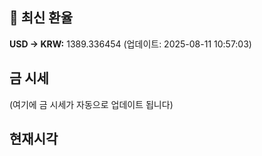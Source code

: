 
## 💱 최신 환율
<!-- EXCHANGE_RATE_START -->
**USD → KRW:** 1389.336454 (업데이트: 2025-08-11 10:57:03)
<!-- EXCHANGE_RATE_END -->

## 금 시세
<!-- GOLD_PRICE_START -->
(여기에 금 시세가 자동으로 업데이트 됩니다)
<!-- GOLD_PRICE_END -->

## 현재시각
